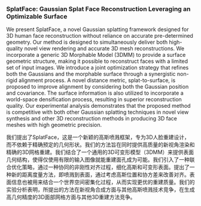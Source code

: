 ### SplatFace: Gaussian Splat Face Reconstruction Leveraging an Optimizable Surface

We present SplatFace, a novel Gaussian splatting framework designed for 3D human face reconstruction without reliance on accurate pre-determined geometry. Our method is designed to simultaneously deliver both high-quality novel view rendering and accurate 3D mesh reconstructions. We incorporate a generic 3D Morphable Model (3DMM) to provide a surface geometric structure, making it possible to reconstruct faces with a limited set of input images. We introduce a joint optimization strategy that refines both the Gaussians and the morphable surface through a synergistic non-rigid alignment process. A novel distance metric, splat-to-surface, is proposed to improve alignment by considering both the Gaussian position and covariance. The surface information is also utilized to incorporate a world-space densification process, resulting in superior reconstruction quality. Our experimental analysis demonstrates that the proposed method is competitive with both other Gaussian splatting techniques in novel view synthesis and other 3D reconstruction methods in producing 3D face meshes with high geometric precision.

我们提出了SplatFace，这是一个新颖的高斯喷溅框架，专为3D人脸重建设计，而不依赖于精确预定的几何形状。我们的方法旨在同时提供高质量的新视角渲染和精确的3D网格重建。我们结合了一个通用的3D可变形模型（3DMM）来提供表面几何结构，使得仅使用有限的输入图像就能重建面孔成为可能。我们引入了一种联合优化策略，通过一种协同的非刚性对齐过程，细化高斯和可变形表面。提出了一种新的距离度量方法，即喷溅到表面，通过考虑高斯位置和协方差来改善对齐。表面信息也被用来结合一个世界空间密集化过程，从而实现更优的重建质量。我们的实验分析表明，所提出的方法在新视角合成方面与其他高斯喷溅技术竞争，在生成高几何精度的3D面部网格方面与其他3D重建方法竞争。

